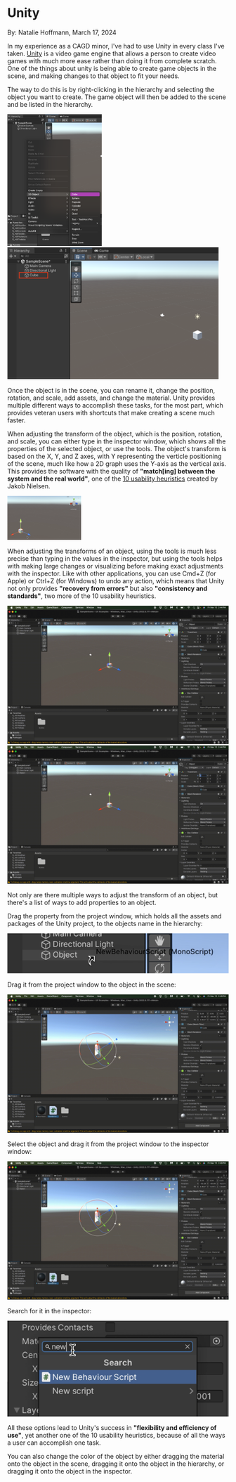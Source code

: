 # Unity

By: Natalie Hoffmann, March 17, 2024

In my experience as a CAGD minor, I've had to use Unity in every class I've taken. [Unity](https://unity.com) is a video game engine that allows a person to create video games with much more ease rather than doing it from complete scratch. One of the things about unity is being able to create game objects in the scene, and making changes to that object to fit your needs.

The way to do this is by right-clicking in the hierarchy and selecting the object you want to create. The game object will then be added to the scene and be listed in the hierarchy.

<img src="../assets/Creating_GameObject.png" height=300 /> <img src="../assets/GameObject_InScene.png" height=300 />

Once the object is in the scene, you can rename it, change the position, rotation, and scale, add assets, and change the material. Unity provides multiple different ways to accomplish these tasks, for the most part, which provides veteran users with shortcuts that make creating a scene much faster. 

When adjusting the transform of the object, which is the position, rotation, and scale, you can either type in the inspector window, which shows all the properties of the selected object, or use the tools. The object's transform is based on the X, Y, and Z axes, with Y representing the verticle positioning of the scene, much like how a 2D graph uses the Y-axis as the vertical axis. This provides the software with the quality of **"match[ing] between the system and the real world"**, one of the [10 usability heuristics](https://www.nngroup.com/articles/ten-usability-heuristics/) created by Jakob Nielsen.

<img src="../assets/XYZ_Based.png" height=100 />

When adjusting the transforms of an object, using the tools is much less precise than typing in the values in the inspector, but using the tools helps with making large changes or visualizing before making exact adjustments with the inspector. Like with other applications, you can use Cmd+Z (for Apple) or Ctrl+Z (for Windows) to undo any action, which means that Unity not only provides **"recovery from errors"** but also **"consistency and standards"**, two more of the 10 usability heuristics.

<img src="../assets/Move_With_Tool.gif" max-height=200 max-width=320 /> <img src="../assets/Move_With_Numbers.gif" max-height=200 max-width=320 />

Not only are there multiple ways to adjust the transform of an object, but there's a list of ways to add properties to an object.

Drag the property from the project window, which holds all the assets and packages of the Unity project, to the objects name in the hierarchy: 

<img src="../assets/Script_Drag_Drop_Hierarchy.png" max-height=200 max-width=320 /> 

Drag it from the project window to the object in the scene: 

<img src="../assets/Script_Drag_Drop_Object.gif" max-height=200 max-width=320 />

Select the object and drag it from the project window to the inspector window: 

<img src="../assets/Script_Drag_Drop_Inspector.gif" max-height=200 max-width=320 />

Search for it in the inspector: 

<img src="../assets/Script_Search.png" max-height=200 max-width=320 /> 

All these options lead to Unity's success in **"flexibility and efficiency of use"**, yet another one of the 10 usability heuristics, because of all the ways a user can accomplish one task.

You can also change the color of the object by either dragging the material onto the object in the scene, dragging it onto the object in the hierarchy, or dragging it onto the object in the inspector.
